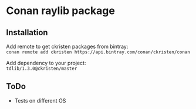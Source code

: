 # Conan raylib package

## Installation

Add remote to get ckristen packages from bintray:  
`conan remote add ckristen https://api.bintray.com/conan/ckristen/conan`

Add dependency to your project:  
`tdlib/1.3.0@ckristen/master`

## ToDo

- Tests on different OS